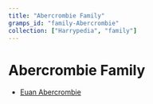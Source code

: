 ```yaml
---
title: "Abercrombie Family"
gramps_id: "family-Abercrombie"
collection: ["Harrypedia", "family"]
---
```


# Abercrombie Family

- [Euan Abercrombie](/Harrypedia/people/Abercrombie/Euan/)
